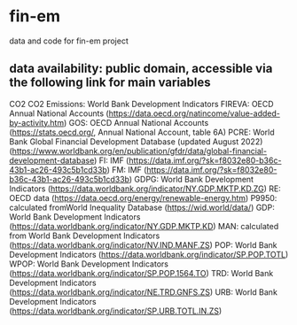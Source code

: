 # fin-em
data and code for fin-em project

## data availability: public domain, accessible via the following link for main variables

CO2	CO2 Emissions: 	World Bank Development Indicators
FIREVA:	OECD Annual National Accounts (https://data.oecd.org/natincome/value-added-by-activity.htm)
GOS:	OECD Annual National Accounts (https://stats.oecd.org/, Annual National Account, table 6A)
PCRE:	World Bank Global Financial Development Database (updated August 2022) (https://www.worldbank.org/en/publication/gfdr/data/global-financial-development-database)
FI:	IMF (https://data.imf.org/?sk=f8032e80-b36c-43b1-ac26-493c5b1cd33b)
FM:	IMF (https://data.imf.org/?sk=f8032e80-b36c-43b1-ac26-493c5b1cd33b)
GDPG:	World Bank Development Indicators (https://data.worldbank.org/indicator/NY.GDP.MKTP.KD.ZG)
RE:	OECD data (https://data.oecd.org/energy/renewable-energy.htm)
P9950: calculated fromWorld Inequality Database (https://wid.world/data/)
GDP:	World Bank Development Indicators (https://data.worldbank.org/indicator/NY.GDP.MKTP.KD)
MAN:	calculated from World Bank Development Indicators (https://data.worldbank.org/indicator/NV.IND.MANF.ZS)
POP:	World Bank Development Indicators (https://data.worldbank.org/indicator/SP.POP.TOTL)
WPOP:	World Bank Development Indicators (https://data.worldbank.org/indicator/SP.POP.1564.TO)
TRD: World Bank Development Indicators (https://data.worldbank.org/indicator/NE.TRD.GNFS.ZS)
URB: World Bank Development Indicators (https://data.worldbank.org/indicator/SP.URB.TOTL.IN.ZS)
